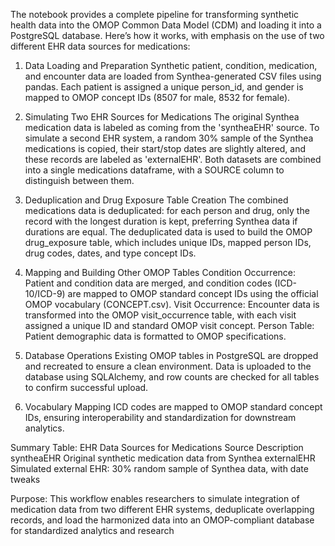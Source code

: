 The notebook provides a complete pipeline for transforming synthetic health data into the OMOP Common Data Model (CDM) and loading it into a PostgreSQL database. Here’s how it works, with emphasis on the use of two different EHR data sources for medications:

1. Data Loading and Preparation
Synthetic patient, condition, medication, and encounter data are loaded from Synthea-generated CSV files using pandas.
Each patient is assigned a unique person_id, and gender is mapped to OMOP concept IDs (8507 for male, 8532 for female).

2. Simulating Two EHR Sources for Medications
The original Synthea medication data is labeled as coming from the 'syntheaEHR' source.
To simulate a second EHR system, a random 30% sample of the Synthea medications is copied, their start/stop dates are slightly altered, and these records are labeled as 'externalEHR'.
Both datasets are combined into a single medications dataframe, with a SOURCE column to distinguish between them.

3. Deduplication and Drug Exposure Table Creation
The combined medications data is deduplicated: for each person and drug, only the record with the longest duration is kept, preferring Synthea data if durations are equal. The deduplicated data is used to build the OMOP drug_exposure table, which includes unique IDs, mapped person IDs, drug codes, dates, and type concept IDs.

4. Mapping and Building Other OMOP Tables
Condition Occurrence: Patient and condition data are merged, and condition codes (ICD-10/ICD-9) are mapped to OMOP standard concept IDs using the official OMOP vocabulary (CONCEPT.csv).
Visit Occurrence: Encounter data is transformed into the OMOP visit_occurrence table, with each visit assigned a unique ID and standard OMOP visit concept.
Person Table: Patient demographic data is formatted to OMOP specifications.

5. Database Operations
Existing OMOP tables in PostgreSQL are dropped and recreated to ensure a clean environment.
Data is uploaded to the database using SQLAlchemy, and row counts are checked for all tables to confirm successful upload.

6. Vocabulary Mapping
ICD codes are mapped to OMOP standard concept IDs, ensuring interoperability and standardization for downstream analytics.

Summary Table: EHR Data Sources for Medications
Source	Description
syntheaEHR	Original synthetic medication data from Synthea
externalEHR	Simulated external EHR: 30% random sample of Synthea data, with date tweaks

Purpose:
This workflow enables researchers to simulate integration of medication data from two different EHR systems, deduplicate overlapping records, and load the harmonized data into an OMOP-compliant database for standardized analytics and research

